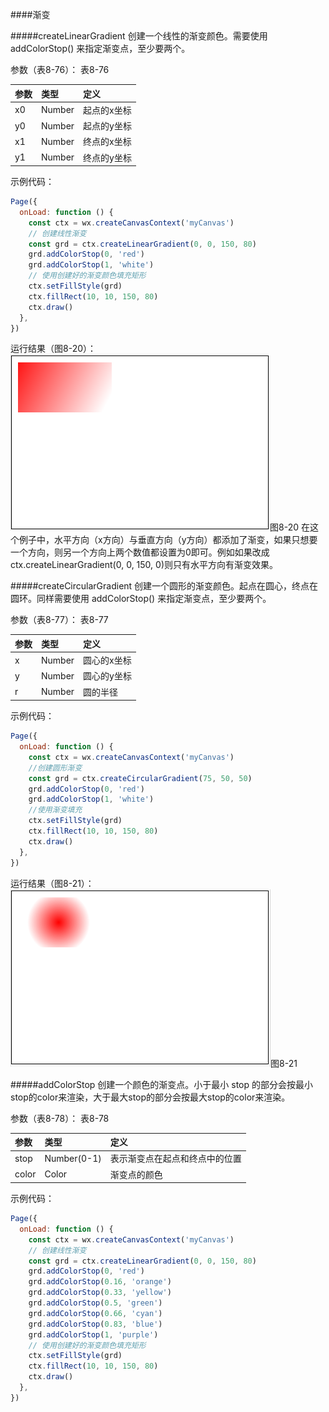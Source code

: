 ####渐变

#####createLinearGradient
创建一个线性的渐变颜色。需要使用 addColorStop() 来指定渐变点，至少要两个。

参数（表8-76）：
表8-76

|参数	|类型	|定义|
| :--- | :--- | :--- |
|x0	|Number	|起点的x坐标|
|y0	|Number	|起点的y坐标|
|x1	|Number	|终点的x坐标|
|y1	|Number	|终点的y坐标|

示例代码：
```js
Page({
  onLoad: function () {
    const ctx = wx.createCanvasContext('myCanvas')
    // 创建线性渐变
    const grd = ctx.createLinearGradient(0, 0, 150, 80)
    grd.addColorStop(0, 'red')
    grd.addColorStop(1, 'white')
    // 使用创建好的渐变颜色填充矩形
    ctx.setFillStyle(grd)
    ctx.fillRect(10, 10, 150, 80)
    ctx.draw()
  },
})
```
运行结果（图8-20）：
![](/assets/8-20.png)图8-20
在这个例子中，水平方向（x方向）与垂直方向（y方向）都添加了渐变，如果只想要一个方向，则另一个方向上两个数值都设置为0即可。例如如果改成ctx.createLinearGradient(0, 0, 150, 0)则只有水平方向有渐变效果。

#####createCircularGradient
创建一个圆形的渐变颜色。起点在圆心，终点在圆环。同样需要使用 addColorStop() 来指定渐变点，至少要两个。

参数（表8-77）：
表8-77

|参数	|类型	|定义|
| :--- | :--- | :--- |
|x	|Number	|圆心的x坐标|
|y	|Number	|圆心的y坐标|
|r	|Number|	圆的半径|

示例代码：
```js
Page({
  onLoad: function () {
    const ctx = wx.createCanvasContext('myCanvas')
    //创建圆形渐变
    const grd = ctx.createCircularGradient(75, 50, 50)
    grd.addColorStop(0, 'red')
    grd.addColorStop(1, 'white')
    //使用渐变填充
    ctx.setFillStyle(grd)
    ctx.fillRect(10, 10, 150, 80)
    ctx.draw()
  },
})
```
运行结果（图8-21）：
![](/assets/8-21.png)图8-21

#####addColorStop
创建一个颜色的渐变点。小于最小 stop 的部分会按最小stop的color来渲染，大于最大stop的部分会按最大stop的color来渲染。

参数（表8-78）：
表8-78

|参数	|类型	|定义|
| :--- | :--- | :--- |
|stop	|Number(0-1)	|表示渐变点在起点和终点中的位置|
|color	|Color	|渐变点的颜色|

示例代码：
```js
Page({
  onLoad: function () {
    const ctx = wx.createCanvasContext('myCanvas')
    // 创建线性渐变
    const grd = ctx.createLinearGradient(0, 0, 150, 80)
    grd.addColorStop(0, 'red')
    grd.addColorStop(0.16, 'orange')
    grd.addColorStop(0.33, 'yellow')
    grd.addColorStop(0.5, 'green')
    grd.addColorStop(0.66, 'cyan')
    grd.addColorStop(0.83, 'blue')
    grd.addColorStop(1, 'purple')
    // 使用创建好的渐变颜色填充矩形
    ctx.setFillStyle(grd)
    ctx.fillRect(10, 10, 150, 80)
    ctx.draw()
  },
})

```